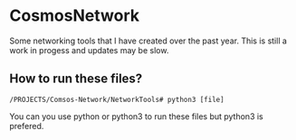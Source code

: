 # CosmosNetwork
Some networking tools that I have created over the past year. This is still a work in progess and updates may be slow. 

## How to run these files? 

```
/PROJECTS/Comsos-Network/NetworkTools# python3 [file]
``` 
You can you use python or python3 to run these files but python3 is prefered.
